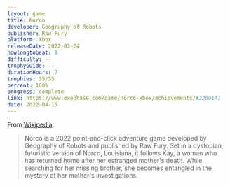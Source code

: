 ```yaml
---
layout: game
title: Norco
developer: Geography of Robots
publisher: Raw Fury
platform: Xbox
releaseDate: 2022-03-24
howlongtobeat: 8
difficulty: --
trophyGuide: --
durationHours: 7
trophies: 35/35
percent: 100%
progress: complete
link: https://www.exophase.com/game/norco-xbox/achievements/#2209141
date: 2022-04-15
---
```


From [Wikipedia](https://en.wikipedia.org/wiki/Norco_(video_game)):

> Norco is a 2022 point-and-click adventure game developed by Geography of Robots and published by Raw Fury. Set in a dystopian, futuristic version of Norco, Louisiana, it follows Kay, a woman who has returned home after her estranged mother's death. While searching for her missing brother, she becomes entangled in the mystery of her mother's investigations.
